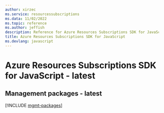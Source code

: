 ```yaml
---
author: xirzec
ms.service: resourcessubscriptions
ms.data: 11/02/2022
ms.topic: reference
ms.author: jeffish
description: Reference for Azure Resources Subscriptions SDK for JavaScript
title: Azure Resources Subscriptions SDK for JavaScript
ms.devlang: javascript
---
```

# Azure Resources Subscriptions SDK for JavaScript - latest

## Management packages - latest
[!INCLUDE [mgmt-packages](resources-subscriptions-mgmt-index.md)]